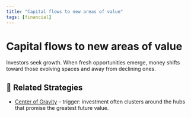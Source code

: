 ```yaml
---
title: "Capital flows to new areas of value"
tags: [financial]
---
```


# Capital flows to new areas of value

Investors seek growth. When fresh opportunities emerge, money shifts toward those evolving spaces and away from declining ones.

## 🔀 Related Strategies

- [Center of Gravity](/strategies/attacking/centre-of-gravity) – trigger: investment often clusters around the hubs that promise the greatest future value.

